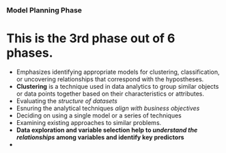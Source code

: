### Model Planning Phase

# This is the 3rd phase out of 6 phases.

* Emphasizes identifying appropriate models for clustering, classification, or uncovering relationships that correspond with the hypostheses.
* **Clustering** is a technique used in data analytics to group similar objects or data points together based on their characteristics or attributes.
* Evaluating the *structure of datasets*
* Esnuring the analytical techniques *align with business objectives*
* Deciding on using a single model or a series of techniques
* Examining existing approaches to similar problems.
* **Data exploration and variable selection help to _understand the relationships_ among variables and identify key predictors**
* 
